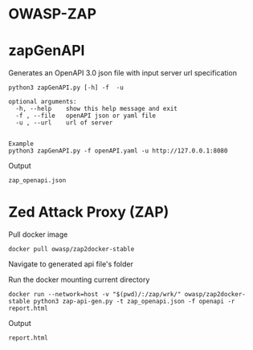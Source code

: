 # OWASP-ZAP
# zapGenAPI
Generates an OpenAPI 3.0 json file with input server url specification
```
python3 zapGenAPI.py [-h] -f  -u

optional arguments:
  -h, --help    show this help message and exit
  -f , --file   openAPI json or yaml file
  -u , --url    url of server
  
  
Example
python3 zapGenAPI.py -f openAPI.yaml -u http://127.0.0.1:8080
```
Output
```
zap_openapi.json
```
# Zed Attack Proxy (ZAP)
Pull docker image
```
docker pull owasp/zap2docker-stable
```
Navigate to generated api file's folder

Run the docker mounting current directory
```
docker run --network=host -v "$(pwd)/:/zap/wrk/" owasp/zap2docker-stable python3 zap-api-gen.py -t zap_openapi.json -f openapi -r report.html
```
Output
```
report.html
```
